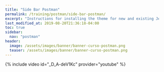 ```yaml
---
title: "Side Bar Postman"
permalink: /training/postman/side-bar-postman/
excerpt: "Instructions for installing the theme for new and existing Jekyll based sites."
last_modified_at: 2019-08-20T21:36:18-04:00
toc: true
sidebar:
  nav: "postman"
header:
  image: /assets/images/banner/banner-curso-postman.png
  teaser: /assets/images/banner/banner-curso-postman.png
---
```


{% include video id="_D_A-deV1Kc" provider="youtube" %}
